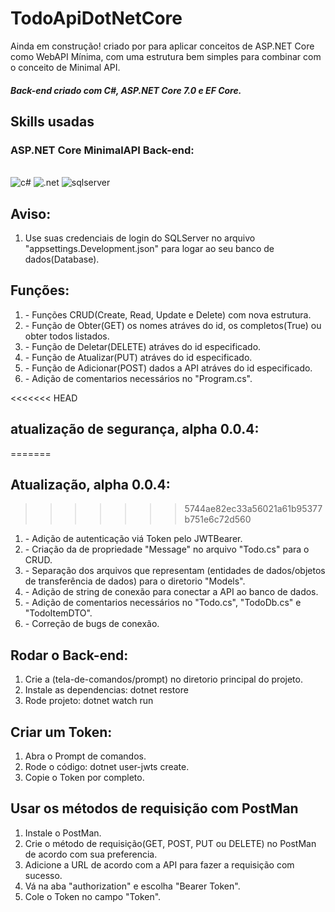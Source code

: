 ﻿# TodoApiDotNetCore
<p>Ainda em construção! criado por para aplicar conceitos de ASP.NET Core como WebAPI Mínima, com uma estrutura bem simples para combinar com o conceito de Minimal API.</p>
<h5>Back-end criado com C#, ASP.NET Core 7.0 e EF Core.</h5>

## Skills usadas
<div>
  <h3>ASP.NET Core MinimalAPI Back-end:</h3>
  <div style="display: inline_block"><br/>
  <img alt="c#" src="https://img.shields.io/badge/C%23-239120?style=for-the-badge&logo=c-sharp&logoColor=white"/>
  <img alt=".net" src="https://img.shields.io/badge/.NET-5C2D91?style=for-the-badge&logo=.net&logoColor=white"/>
  <img alt="sqlserver" src="https://img.shields.io/badge/Microsoft%20SQL%20Server-CC2927?style=for-the-badge&logo=microsoft%20sql%20server&logoColor=white"/>
</div>

## Aviso:
<ol>
  <li>Use suas credenciais de login do SQLServer no arquivo "appsettings.Development.json" para logar ao seu banco de dados(Database).</li>
</ol>

## Funções:
<ol>
  <li>- Funções CRUD(Create, Read, Update e Delete) com nova estrutura.</li>
  <li>- Função de Obter(GET) os nomes atráves do id, os completos(True) ou obter todos listados.</li>
  <li>- Função de Deletar(DELETE) atráves do id especificado.</li>
  <li>- Função de Atualizar(PUT) atráves do id especificado.</li>
  <li>- Função de Adicionar(POST) dados a API atráves do id especificado.</li>
  <li>- Adição de comentarios necessários no "Program.cs".</li>
</ol>

<<<<<<< HEAD
## atualização de segurança, alpha 0.0.4:
=======
## Atualização, alpha 0.0.4:
>>>>>>> 5744ae82ec33a56021a61b95377b751e6c72d560
<ol>
  <li>- Adição de autenticação viá Token pelo JWTBearer.</li>
  <li>- Criação da de propriedade "Message" no arquivo "Todo.cs" para o CRUD.</li>
  <li>- Separação dos arquivos que representam (entidades de dados/objetos de transferência de dados) para o diretorio "Models".</li>
  <li>- Adição de string de conexão para conectar a API ao banco de dados.</li>
  <li>- Adição de comentarios necessários no "Todo.cs", "TodoDb.cs" e "TodoItemDTO".</li>
  <li>- Correção de bugs de conexão.</li>
</ol>

## Rodar o Back-end:
<ol>
  <li>Crie a (tela-de-comandos/prompt) no diretorio principal do projeto.</li>
  <li>Instale as dependencias: dotnet restore</li>
  <li>Rode projeto: dotnet watch run</li>
</ol>

## Criar um Token: 
<ol>
  <li>Abra o Prompt de comandos.</li>
  <li>Rode o código: dotnet user-jwts create.</li>
  <li>Copie o Token por completo.</li>
</ol>

## Usar os métodos de requisição com PostMan
<ol>
  <li>Instale o PostMan.</li>
  <li>Crie o método de requisição(GET, POST, PUT ou DELETE) no PostMan de acordo com sua preferencia.</li>
  <li>Adicione a URL de acordo com a API para fazer a requisição com sucesso.</li>
  <li>Vá na aba "authorization" e escolha "Bearer Token".</li>
  <li>Cole o Token no campo "Token".</li>
</ol>
